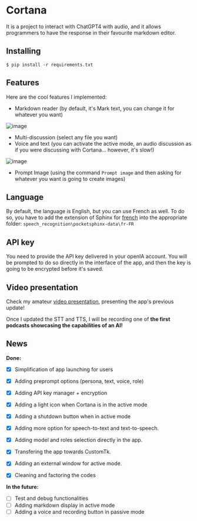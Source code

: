 # Cortana

 It is a project to interact with ChatGPT4 with audio, and it allows programmers to have the response in their favourite markdown editor.

## Installing

```
$ pip install -r requirements.txt
```

## Features

Here are the cool features I implemented:

- Markdown reader (by default, it's Mark text, you can change it for whatever you want)

![image](https://github.com/ManuNeuro/cortana/assets/11985689/61a514eb-a85d-4ab3-9ea4-80001123d346)

- Multi-discussion (select any file you want)
- Voice and text (you can activate the active mode, an audio discussion as if you were discussing with Cortana... however, it's slow!)

![image](https://github.com/ManuNeuro/cortana/assets/11985689/6b23afe8-4a08-43af-b1b3-f63bdf3f05dd)


- Prompt Image (using the command `Prompt image` and then asking for whatever you want is going to create images)

## Language

By default, the language is English, but you can use French as well. To do so, you have to add the extension of Sphinx for [french](https://github.com/Uberi/speech_recognition/blob/master/reference/pocketsphinx.rst) into the appropriate folder: `speech_recognition\pocketsphinx-data\fr-FR`

## API key

You need to provide the API key delivered in your openIA account. You will be prompted to do so directly in the interface of the app, and then the key is going to be encrypted before it's saved.

## Video presentation

Check my amateur [video presentation](https://youtu.be/IIm2TONVlyU), presenting the app's previous update! 

Once I updated the STT and TTS, I will be recording one of **the first podcasts showcasing the capabilities of an AI!**

## News

**Done:**

- [x] Simplification of app launching for users
- [x] Adding preprompt options (persona, text, voice, role)
- [x] Adding API key manager + encryption
- [x] Adding a light icon when Cortana is in the active mode
- [x] Adding a shutdown button when in active mode
- [x] Adding more option for speech-to-text and text-to-speech.
- [x] Adding model and roles selection directly in the app.
- [x] Transfering the app towards CustomTk.
- [x] Adding an external window for active mode.
- [x] Cleaning and factoring the codes


**In the future:**

- [ ] Test and debug functionalities
- [ ] Adding markdown display in active mode
- [ ] Adding a voice and recording button in passive mode
